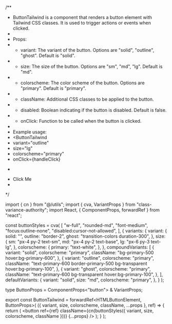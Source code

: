 /**
 * ButtonTailwind is a component that renders a button element with Tailwind CSS classes. It is used to trigger actions or events when clicked.
 *
 * Props:
 * - variant: The variant of the button. Options are "solid", "outline", "ghost". Default is "solid".
 * - size: The size of the button. Options are "sm", "md", "lg". Default is "md".
 * - colorscheme: The color scheme of the button. Options are "primary". Default is "primary".
 * - className: Additional CSS classes to be applied to the button.
 * - disabled: Boolean indicating if the button is disabled. Default is false.
 * - onClick: Function to be called when the button is clicked.
 *
 * Example usage:
 * <ButtonTailwind
 *   variant="outline"
 *   size="lg"
 *   colorscheme="primary"
 *   onClick={handleClick}
 * >
 *   Click Me
 * </ButtonTailwind>
 */

import { cn } from "@/utils";
import { cva, VariantProps } from "class-variance-authority";
import React, { ComponentProps, forwardRef } from "react";

const buttonStyles = cva(
  [
    "w-full",
    "rounded-md",
    "font-medium",
    "focus:outline-none",
    "disabled:cursor-not-allowed",
  ],
  {
    variants: {
      variant: {
        solid: "",
        outline: "border-2",
        ghost: "transition-colors duration-300",
      },
      size: {
        sm: "px-4 py-2 text-sm",
        md: "px-4 py-2 text-base",
        lg: "px-6 py-3 text-lg",
      },
      colorscheme: {
        primary: "text-white",
      },
    },
    compoundVariants: [
      {
        variant: "solid",
        colorscheme: "primary",
        className: "bg-primary-500 hover:bg-primary-600",
      },
      {
        variant: "outline",
        colorscheme: "primary",
        className:
          "text-primary-600 border-primary-500 bg-transparent hover:bg-primary-100",
      },
      {
        variant: "ghost",
        colorscheme: "primary",
        className: "text-primary-600 bg-transparent hover:bg-primary-100",
      },
    ],
    defaultVariants: {
      variant: "solid",
      size: "md",
      colorscheme: "primary",
    },
  }
);

type ButtonProps = ComponentProps<"button"> & VariantProps<typeof buttonStyles>;

export const ButtonTailwind = forwardRef<HTMLButtonElement, ButtonProps>(
  ({ variant, size, colorscheme, className, ...props }, ref) => {
    return (
      <button
        ref={ref}
        className={cn(buttonStyles({ variant, size, colorscheme, className }))}
        {...props}
      />
    );
  }
);
